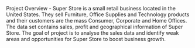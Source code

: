 Project Overview -
Super Store is a small retail business located in the United States. They sell Furniture, Office Supplies and Technology products and their customers are the mass Consumer, Corporate and Home Offices.
The data set contains sales, profit and geographical information of Super Store.
The goal of project is to analyse the sales data and identify weak areas and opportunities for Super Store to boost business growth.
